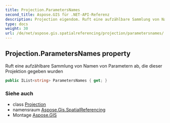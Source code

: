 ```yaml
---
title: Projection.ParametersNames
second_title: Aspose.GIS für .NET-API-Referenz
description: Projection eigendom. Ruft eine aufzählbare Sammlung von Namen von Parametern ab die dieser Projektion gegeben wurden
type: docs
weight: 30
url: /de/net/aspose.gis.spatialreferencing/projection/parametersnames/
---
```

## Projection.ParametersNames property

Ruft eine aufzählbare Sammlung von Namen von Parametern ab, die dieser Projektion gegeben wurden

```csharp
public IList<string> ParametersNames { get; }
```

### Siehe auch

* class [Projection](../)
* namensraum [Aspose.Gis.SpatialReferencing](../../projection/)
* Montage [Aspose.GIS](../../../)


